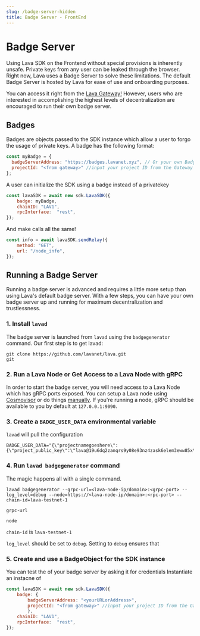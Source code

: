 ```yaml
---
slug: /badge-server-hidden
title: Badge Server - FrontEnd
---
```

# Badge Server

Using Lava SDK on the Frontend without special provisions is inherently unsafe. Private keys from any user can be leaked through the browser. Right now, Lava uses a Badge Server to solve these limitations. The default Badge Server is hosted by Lava for ease of use and onboarding purposes.

You can access it right from the [Lava Gateway!](https://gateway.lavanet.xyz/) However, users who are interested in accomplishing the highest levels of decentralization are encouraged to run their own badge server. 

## Badges

Badges are objects passed to the SDK instance which allow a user to forgo the usage of private keys.  A badge has the following format:

```jsx
const myBadge = {
  badgeServerAddress: "https://badges.lavanet.xyz", // Or your own Badge-Server URL
  projectId: "<from gateway>" //input your project ID from the Gateway or custom setup
};
```

A user can initialize the SDK using a badge instead of a privatekey

```jsx
const lavaSDK = await new sdk.LavaSDK({
    badge: myBadge,
    chainID: "LAV1",
    rpcInterface:  "rest",
});
```

And make calls all the same!

```jsx
const info = await lavaSDK.sendRelay({
    method: "GET",
    url: "/node_info",
});
```

## Running a Badge Server

Running a badge server is advanced and requires a little more setup than using Lava's default badge server. With a few steps, you can have your own badge server up and running for maximum decentralization and trustlessness.


### 1. Install `lavad`

The badge server is launched from `lavad` using the `badgegenerator` command. Our first step is to get lavad:

```
git clone https://github.com/lavanet/lava.git
git 
```


### 2. Run a Lava Node or Get Access to a Lava Node with gRPC

In order to start the badge server, you will need access to a Lava Node which has gRPC ports exposed. You can setup a Lava node using [Cosmovisor](/testnet-manual-cosmovisor) or do things [manually](/testnet-manual). If you're running a node, gRPC should be available to you by default at `127.0.0.1:9090`.


### 3. Create a `BADGE_USER_DATA` environmental variable

`lavad` will pull the configuration 

```
BADGE_USER_DATA="{\"projectnamegoeshere\":{\"project_public_key\":\"lava@19u6dq2zanqrs9y08e93nz4zask6elem3eww85x\",\"private_key\":\"0330e1290ffcbdf5a8671b46356aec4e1c746e9e44946e0363c09bd6a10d7893\",\"epochs_max_cu\":2233333333}}"
```

### 4. Run `lavad badgegenerator` command

The magic happens all with a single command.

```
lavad badgegenerator --grpc-url=<lava-node-ip/domain>:<grpc-port> --log_level=debug --node=https://<lava-node-ip/domain>:<rpc-port> --chain-id=lava-testnet-1
```

`grpc-url` 

`node`

`chain-id` is `lava-testnet-1`

`log_level` should be set to `debug`. Setting to `debug` ensures that 

### 5. Create and use a BadgeObject for the SDK instance

You can test the of your badge server by asking it for credentials
Instantiate an instacne of 

```jsx
const lavaSDK = await new sdk.LavaSDK({
    badge: {
        badgeServerAddress: "<yourURLorAddress>",
        projectId: "<from gateway>" //input your project ID from the Gateway or custom setup
        },    
    chainID: "LAV1",
    rpcInterface:  "rest",
});
```